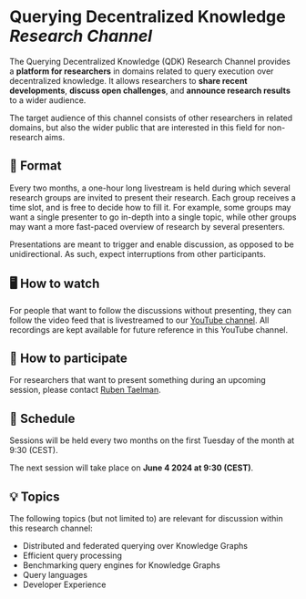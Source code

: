 # Querying Decentralized Knowledge _Research Channel_

The Querying Decentralized Knowledge (QDK) Research Channel provides a **platform for researchers**
in domains related to query execution over decentralized knowledge.
It allows researchers to **share recent developments**, **discuss open challenges**, and **announce research results** to a wider audience.

The target audience of this channel consists of other researchers in related domains,
but also the wider public that are interested in this field for non-research aims.

## 🧩 Format

Every two months, a one-hour long livestream is held
during which several research groups are invited to present their research.
Each group receives a time slot, and is free to decide how to fill it.
For example, some groups may want a single presenter to go in-depth into a single topic,
while other groups may want a more fast-paced overview of research by several presenters.

Presentations are meant to trigger and enable discussion, as opposed to be unidirectional.
As such, expect interruptions from other participants.

## 🖥️ How to watch

For people that want to follow the discussions without presenting,
they can follow the video feed that is livestreamed to our [YouTube channel]().
All recordings are kept available for future reference in this YouTube channel.

## 🤝 How to participate

For researchers that want to present something during an upcoming session,
please contact [Ruben Taelman](mailto:ruben.taelman@ugent.be).

## 📅 Schedule

Sessions will be held every two months on the first Tuesday of the month at 9:30 (CEST).

The next session will take place on **June 4 2024 at 9:30 (CEST)**.

## 💡 Topics

The following topics (but not limited to) are relevant for discussion within this research channel:

- Distributed and federated querying over Knowledge Graphs
- Efficient query processing
- Benchmarking query engines for Knowledge Graphs
- Query languages
- Developer Experience
